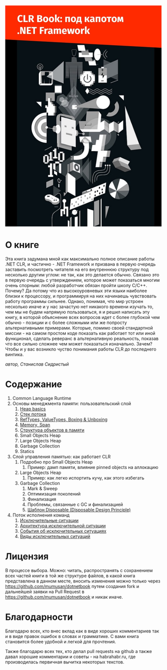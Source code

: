 ![CLR Book](./imgs/CLRBook.jpg)

# О книге

Эта книга задумана мной как максимально полное описание работы .NET CLR, и частично - .NET Framework и призвана в первую очередь заставить посмотреть читателя на его внутреннюю структуру под несколько другим углом: не так, как это делается обычно. Связано это в первую очередь с утверждением, которое может показаться многим очень спорным: любой разработчик обязан пройти школу C/C++. Почему? Да потому что из высокоуровневых эти языки наиболее близки к процессору, и программируя на них начинаешь чувствовать работу программы сильнее. Однако, понимая, что мир устроен несколько иначе и у нас зачастую нет никакого времени изучать то, чем мы не будем напрямую пользоваться, я и решил написать эту книгу, в которой объяснение всех вопросов идет с более глубокой чем обычно - позиции и с более сложными или же попросту альтернативными примерами. Которые, помимо своей стандартной миссии - на самом простом коде показать как работает тот или иной функционал, сделать реверанс в альтернативную реальность, показав что все сильно сложнее чем может показаться изначально. Зачем? Чтобы и у вас возникло чуство понимания работы CLR до последнего винтика.

*автор, Станислав Сидристый*

# Содержание

  1. Common Language Runtime
  1. Основы менеджмента памяти: пользовательский слой
      1. [Heap basics](./MemoryManagementBasics.md)
      1. [Стек потока](./ThreadStack.md)
      1. [RefTypes, ValueTypes, Boxing & Unboxing](./ReferenceTypesVsValueTypes.md)
      2. [Memory, Span](./MemorySpan.md)
      3. [Структура объектов в памяти](./ObjectsStructure.md)
      4. Small Objects Heap
      5. Large Objects Heap
      6. Garbage Collection
      7. Statics
  2. Слой управления памятью: как работает CLR
      1. Подробно про Small Objects Heap
          1. Пример: дамп памяти, влияние pinned objects на аллокацию
      2. Large Objects Heap
          1. Пример: как легко испортить кучу, как этого избегать
      3. Garbage Collection
          1. Mark & Sweep
          2. Оптимизация поколений
          3. Финализация
          4. Проблемы, связанные с GC и финализацией
          5. [Шаблон Disposable (Disposable Design Principle)](./Disposable.md)
  3. Поток исполнения команд
      1. [Исключительные ситуации](./ExceptionalFlow/1-Exceptions-Intro.md)
      2. [Архитектура исключительной ситуации](./ExceptionalFlow/2-Exceptions-Architecture.md)
      3. [События об исключительных ситуациях](./ExceptionalFlow/3-Exceptions-Events.md)
      4. [Виды исключительных ситуаций](./ExceptionalFlow/4-Exceptions-Types.md)

# Лицензия

В процессе выбора. Можно: читать, распространять с сохранением всех частей книги в той же структуре файлов, в какой книга представлена в данном месте, вносить изменения можно только через https://github.com/mumusan/dotnetbook путем создания fork и дальнейшей заявки на Pull Request в https://github.com/mumusan/dotnetbook и никак иначе.

# Благодарности

Благодарю всех, кто внес вклад как в виде хороших комментариев так и в виде правок ошибок в словах и грамматике. С вами книга становится более удобной и легкой для прочтения.

Также благодарю всех тех, кто делал pull requests на github а также давал хорошие комментарии и советы - на habrahabr.ru, где производилась первичная вычитка некоторых текстов.